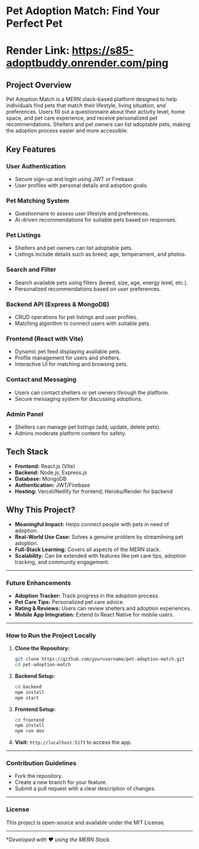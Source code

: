 ﻿# Pet Adoption Match: Find Your Perfect Pet

# Render Link: https://s85-adoptbuddy.onrender.com/ping

## Project Overview
Pet Adoption Match is a MERN stack-based platform designed to help individuals find pets that match their lifestyle, living situation, and preferences. Users fill out a questionnaire about their activity level, home space, and pet care experience, and receive personalized pet recommendations. Shelters and pet owners can list adoptable pets, making the adoption process easier and more accessible.

## Key Features

### User Authentication
- Secure sign-up and login using JWT or Firebase.
- User profiles with personal details and adoption goals.

### Pet Matching System
- Questionnaire to assess user lifestyle and preferences.
- AI-driven recommendations for suitable pets based on responses.

### Pet Listings
- Shelters and pet owners can list adoptable pets.
- Listings include details such as breed, age, temperament, and photos.

### Search and Filter
- Search available pets using filters (breed, size, age, energy level, etc.).
- Personalized recommendations based on user preferences.

### Backend API (Express & MongoDB)
- CRUD operations for pet listings and user profiles.
- Matching algorithm to connect users with suitable pets.

### Frontend (React with Vite)
- Dynamic pet feed displaying available pets.
- Profile management for users and shelters.
- Interactive UI for matching and browsing pets.

### Contact and Messaging
- Users can contact shelters or pet owners through the platform.
- Secure messaging system for discussing adoptions.

### Admin Panel
- Shelters can manage pet listings (add, update, delete pets).
- Admins moderate platform content for safety.

## Tech Stack
- **Frontend:** React.js (Vite)
- **Backend:** Node.js, Express.js
- **Database:** MongoDB
- **Authentication:** JWT/Firebase
- **Hosting:** Vercel/Netlify for frontend, Heroku/Render for backend

## Why This Project?
- **Meaningful Impact:** Helps connect people with pets in need of adoption.
- **Real-World Use Case:** Solves a genuine problem by streamlining pet adoption.
- **Full-Stack Learning:** Covers all aspects of the MERN stack.
- **Scalability:** Can be extended with features like pet care tips, adoption tracking, and community engagement.

---

### Future Enhancements
- **Adoption Tracker:** Track progress in the adoption process.
- **Pet Care Tips:** Personalized pet care advice.
- **Rating & Reviews:** Users can review shelters and adoption experiences.
- **Mobile App Integration:** Extend to React Native for mobile users.

---

### How to Run the Project Locally
1. **Clone the Repository:**
   ```bash
   git clone https://github.com/yourusername/pet-adoption-match.git
   cd pet-adoption-match
   ```
2. **Backend Setup:**
   ```bash
   cd backend
   npm install
   npm start
   ```
3. **Frontend Setup:**
   ```bash
   cd frontend
   npm install
   npm run dev
   ```
4. **Visit:** `http://localhost:5173` to access the app.

---

### Contribution Guidelines
- Fork the repository.
- Create a new branch for your feature.
- Submit a pull request with a clear description of changes.

---

### License
This project is open-source and available under the MIT License.

---

**Developed with ❤️ using the MERN Stack.*
